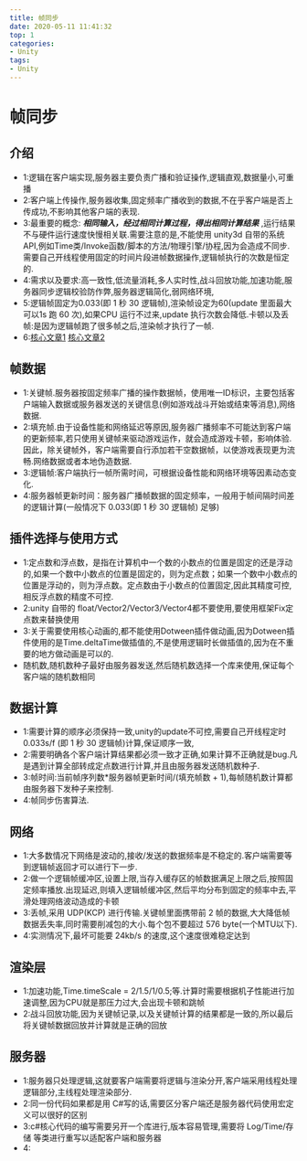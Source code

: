 ```yaml
---
title: 帧同步
date: 2020-05-11 11:41:32
top: 1
categories:
- Unity
tags:
- Unity
---
```


# 帧同步


## 介绍

* 1:逻辑在客户端实现,服务器主要负责广播和验证操作,逻辑直观,数据量小,可重播
* 2:客户端上传操作,服务器收集,固定频率广播收到的数据,不在乎客户端是否上传成功,不影响其他客户端的表现.
* 3:最重要的概念: ***相同输入，经过相同计算过程，得出相同计算结果*** ,运行结果不与硬件运行速度快慢相关联.需要注意的是,不能使用 unity3d 自带的系统 API,例如Time类/Invoke函数/脚本的方法/物理引擎/协程,因为会造成不同步.需要自己开线程使用固定的时间片段进帧数据操作,逻辑帧执行的次数是恒定的.
* 4:需求以及要求:高一致性,低流量消耗,多人实时性,战斗回放功能,加速功能,服务器同步逻辑校验防作弊,服务器逻辑简化,弱网络环境,
* 5:逻辑帧固定为0.033(即 1 秒 30 逻辑帧),渲染帧设定为60(update 里面最大可以1s 跑 60 次),如果CPU 运行不过来,update 执行次数会降低.卡顿以及丢帧:是因为逻辑帧跑了很多帧之后,渲染帧才执行了一帧.
* 6:[核心文章1](https://blog.csdn.net/qq_18536721/article/details/52713564) [核心文章2](https://blog.csdn.net/game_jqd/article/details/72870289)

## 帧数据

* 1:关键帧.服务器按固定频率广播的操作数据帧，使用唯一ID标识，主要包括客户端输入数据或服务器发送的关键信息(例如游戏战斗开始或结束等消息),网络数据.
* 2:填充帧.由于设备性能和网络延迟等原因,服务器广播频率不可能达到客户端的更新频率,若只使用关键帧来驱动游戏运作，就会造成游戏卡顿，影响体验.因此，除关键帧外，客户端需要自行添加若干空数据帧，以使游戏表现更为流畅.网络数据或者本地伪造数据.
* 3:逻辑帧:客户端执行一帧所需时间，可根据设备性能和网络环境等因素动态变化.
* 4:服务器帧更新时间：服务器广播帧数据的固定频率，一般用于帧间隔时间差的逻辑计算(一般情况下 0.033(即 1 秒 30 逻辑帧) 足够)

## 插件选择与使用方式
* 1:定点数和浮点数，是指在计算机中一个数的小数点的位置是固定的还是浮动的,如果一个数中小数点的位置是固定的，则为定点数；如果一个数中小数点的位置是浮动的，则为浮点数。定点数由于小数点的位置固定,因此其精度可控,相反浮点数的精度不可控.
* 2:unity 自带的 float/Vector2/Vector3/Vector4都不要使用,要使用框架Fix定点数来替换使用
* 3:关于需要使用核心动画的,都不能使用Dotween插件做动画,因为Dotween插件使用的是Time.deltaTime做插值的,不是使用逻辑时长做插值的,因为在不重要的地方做动画是可以的.
* 随机数,随机数种子最好由服务器发送,然后随机数选择一个库来使用,保证每个客户端的随机数相同

## 数据计算
* 1:需要计算的顺序必须保持一致,unity的update不可控,需要自己开线程定时 0.033s/f (即 1 秒 30 逻辑帧)计算,保证顺序一致,
* 2:需要明确各个客户端计算结果都必须一致才正确,如果计算不正确就是bug.凡是遇到计算全部转成定点数进行计算,并且由服务器发送随机数种子.
* 3:帧时间:当前帧序列数*服务器帧更新时间/(填充帧数 + 1),每帧随机数计算都由服务器下发种子来控制.
* 4:帧同步伤害算法.

## 网络

* 1:大多数情况下网络是波动的,接收/发送的数据频率是不稳定的.客户端需要等到逻辑帧返回才可以进行下一步.
* 2:做一个逻辑帧缓冲区,设置上限,当存入缓存区的帧数据满足上限之后,按照固定频率播放.出现延迟,则填入逻辑帧缓冲区,然后平均分布到固定的频率中去,平滑处理网络波动造成的卡顿
* 3:丢帧,采用 UDP(KCP) 进行传输.关键帧里面携带前 2 帧的数据,大大降低帧数据丢失率,同时需要削减包的大小.每个包不要超过 576 byte(一个MTU以下).
* 4:实测情况下,最坏可能要 24kb/s 的速度,这个速度很难稳定达到

## 渲染层

* 1:加速功能,Time.timeScale = 2/1.5/1/0.5;等.计算时需要根据机子性能进行加速调整,因为CPU就是那压力过大,会出现卡顿和跳帧
* 2:战斗回放功能,因为关键帧记录,以及关键帧计算的结果都是一致的,所以最后将关键帧数据回放并计算就是正确的回放

## 服务器

* 1:服务器只处理逻辑,这就要客户端需要将逻辑与渲染分开,客户端采用线程处理逻辑部分,主线程处理渲染部分.
* 2:同一份代码如果都是用 C#写的话,需要区分客户端还是服务器代码使用宏定义可以很好的区别
* 3:c#核心代码的编写需要另开一个库进行,版本容易管理,需要将 Log/Time/存储 等类进行重写以适配客户端和服务器
* 4:
